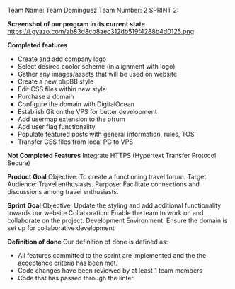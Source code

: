 Team Name: Team Dominguez
Team Number: 2
SPRINT 2:

**Screenshot of our program in its current state**
https://i.gyazo.com/ab83d8cb8aec312db519f4288b4d0125.png

**Completed features**
- Create and add company logo
- Select desired coolor scheme (in alignment with logo)
- Gather any images/assets that will be used on website
- Create a new phpBB style
- Edit CSS files within new style
- Purchase a domain
- Configure the domain with DigitalOcean
- Establish Git on the VPS for better development
- Add usermap extension to the ofrum
- Add user flag functionality
- Populate featured posts with general information, rules, TOS
- Transfer CSS files from local PC to VPS 

**Not Completed Features**
Integrate HTTPS (Hypertext Transfer Protocol Secure)

**Product Goal**
Objective: To create a functioning travel forum.
Target Audience: Travel enthusiasts.
Purpose: Facilitate connections and discussions among travel enthusiasts.

**Sprint Goal**
Objective: Update the styling and add additional functionality towards our website
Collaboration: Enable the team to work on and collaborate on the project.
Development Environment: Ensure the domain is set up for collaborative development

**Definition of done**
Our definition of done is defined as:
- All features committed to the sprint are implemented and the the acceptance criteria has been met. 
- Code changes have been reviewed by at least 1  team members
- Code that has passed through the linter
